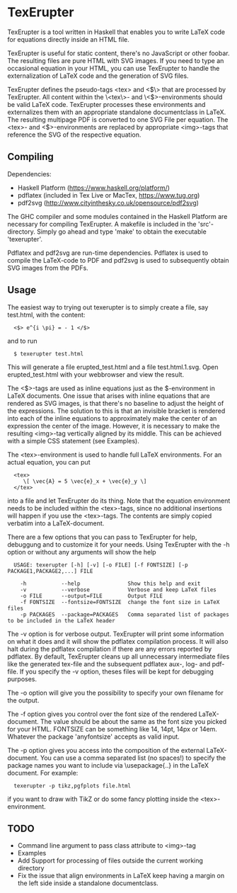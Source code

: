 # TexErupter

TexErupter is a tool written in Haskell that enables you to write LaTeX code for equations directly inside an HTML file. 

TexErupter is useful for static content, there's no JavaScript or other foobar. The resulting files are pure HTML with SVG images. If you need to type an occasional equation in your HTML, you can use TexErupter to handle the externalization of LaTeX code and the generation of SVG files.

TexErupter defines the pseudo-tags \<tex\> and \<$\> that are processed by TexErupter. All content within the \<tex\>- and \<$\>-environments should be valid LaTeX code. TexErupter processes these environments and externalizes them with an appropriate standalone documentclass in LaTeX. The resulting multipage PDF is converted to one SVG File per equation. The \<tex\>- and \<$\>-environments are replaced by appropriate \<img\>-tags that reference the SVG of the respective equation.

Compiling
---------
Dependencies:
 - Haskell Platform (https://www.haskell.org/platform/)
 - pdflatex (included in Tex Live or MacTex, https://www.tug.org)
 - pdf2svg (http://www.cityinthesky.co.uk/opensource/pdf2svg)

The GHC compiler and some modules contained in the Haskell Platform are necessary for compiling TexErupter. A makefile is included in the 'src'-directory. Simply go ahead and type 'make' to obtain the executable 'texerupter'.

Pdflatex and pdf2svg are run-time dependencies. Pdflatex is used to compile the LaTeX-code to PDF and pdf2svg is used to subsequently obtain SVG images from the PDFs.


Usage
--------
The easiest way to trying out texerupter is to simply create a file, say test.html, with the content:

      <$> e^{i \pi} = - 1 </$>

and to run

      $ texerupter test.html

This will generate a file erupted\_test.html and a file test.html.1.svg. Open erupted\_test.html with your webbrowser and view the result. 

The \<$\>-tags are used as inline equations just as the $-environment in LaTeX documents. One issue that arises with inline equations that are rendered as SVG images, is that there's no baseline to adjust the height of the expressions. The solution to this is that an invisible bracket is rendered into each of the inline equations to approximately make the center of an expression the center of the image. However, it is necessary to make the resulting \<img\>-tag vertically aligned by its middle. This can be achieved with a simple CSS statement (see Examples). 

The \<tex\>-environment is used to handle full LaTeX environments. For an actual equation, you can put

      <tex>
         \[ \vec{A} = 5 \vec{e}_x + \vec{e}_y \]
      </tex>

into a file and let TexErupter do its thing. Note that the equation environment needs to be included within the \<tex\>-tags, since no additional insertions will happen if you use the \<tex\>-tags. The contents are simply copied verbatim into a LaTeX-document.

There are a few options that you can pass to TexErupter for help, debuggung and to customize it for your needs. Using TexErupter with the -h option or without any arguments will show the help

      USAGE: texerupter [-h] [-v] [-o FILE] [-f FONTSIZE] [-p PACKAGE1,PACKAGE2,...] FILE 

        -h           --help               Show this help and exit
        -v           --verbose            Verbose and keep LaTeX files
        -o FILE      --output=FILE        Output FILE
        -f FONTSIZE  --fontsize=FONTSIZE  change the font size in LaTeX files
        -p PACKAGES  --package=PACKAGES   Comma separated list of packages to be included in the LaTeX header

The -v option is for verbose output. TexErupter will print some information on what it does and it will show the pdflatex compilation process. It will also halt during the pdflatex compilation if there are any errors reported by pdflatex. By default, TexErupter cleans up all unnecessary intermediate files like the generated tex-file and the subsequent pdflatex aux-, log- and pdf-file. If you specify the -v option, theses files will be kept for debugging purposes.

The -o option will give you the possibility to specify your own filename for the output.

The -f option gives you control over the font size of the rendered LaTeX-document. The value should be about the same as the font size you picked for your HTML. FONTSIZE can be something like 14, 14pt, 14px or 14em. Whatever the package 'anyfontsize' accepts as valid input.

The -p option gives you access into the composition of the external LaTeX-document. You can use a comma separated list (no spaces!) to specify the package names you want to include via \\usepackage{..} in the LaTeX document. For example: 

      texerupter -p tikz,pgfplots file.html

if you want to draw with TikZ or do some fancy plotting inside the \<tex\>-environment.




TODO
-------
   - Command line argument to pass class attribute to \<img\>-tag
   - Examples
   - Add Support for processing of files outside the current working directory
   - Fix the issue that align environments in LaTeX keep having a margin on the left side inside a standalone documentclass.
